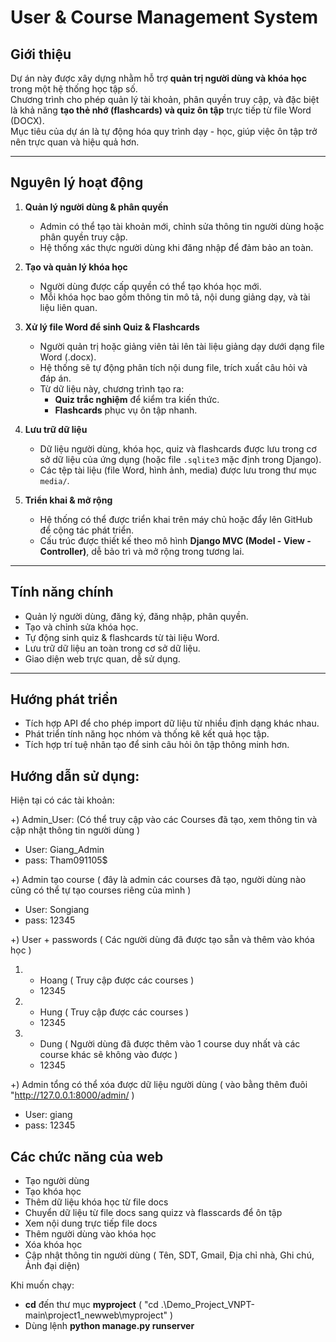 # User & Course Management System

## Giới thiệu
Dự án này được xây dựng nhằm hỗ trợ **quản trị người dùng và khóa học** trong một hệ thống học tập số.  
Chương trình cho phép quản lý tài khoản, phân quyền truy cập, và đặc biệt là khả năng **tạo thẻ nhớ (flashcards) và quiz ôn tập** trực tiếp từ file Word (DOCX).  
Mục tiêu của dự án là tự động hóa quy trình dạy - học, giúp việc ôn tập trở nên trực quan và hiệu quả hơn.

---

## Nguyên lý hoạt động

1. **Quản lý người dùng & phân quyền**  
   - Admin có thể tạo tài khoản mới, chỉnh sửa thông tin người dùng hoặc phân quyền truy cập.  
   - Hệ thống xác thực người dùng khi đăng nhập để đảm bảo an toàn.  

2. **Tạo và quản lý khóa học**  
   - Người dùng được cấp quyền có thể tạo khóa học mới.  
   - Mỗi khóa học bao gồm thông tin mô tả, nội dung giảng dạy, và tài liệu liên quan.  

3. **Xử lý file Word để sinh Quiz & Flashcards**  
   - Người quản trị hoặc giảng viên tải lên tài liệu giảng dạy dưới dạng file Word (.docx).  
   - Hệ thống sẽ tự động phân tích nội dung file, trích xuất câu hỏi và đáp án.  
   - Từ dữ liệu này, chương trình tạo ra:  
     - **Quiz trắc nghiệm** để kiểm tra kiến thức.  
     - **Flashcards** phục vụ ôn tập nhanh.  

4. **Lưu trữ dữ liệu**  
   - Dữ liệu người dùng, khóa học, quiz và flashcards được lưu trong cơ sở dữ liệu của ứng dụng (hoặc file `.sqlite3` mặc định trong Django).  
   - Các tệp tài liệu (file Word, hình ảnh, media) được lưu trong thư mục `media/`.  

5. **Triển khai & mở rộng**  
   - Hệ thống có thể được triển khai trên máy chủ hoặc đẩy lên GitHub để cộng tác phát triển.  
   - Cấu trúc được thiết kế theo mô hình **Django MVC (Model - View - Controller)**, dễ bảo trì và mở rộng trong tương lai.  

---

## Tính năng chính
- Quản lý người dùng, đăng ký, đăng nhập, phân quyền.  
- Tạo và chỉnh sửa khóa học.  
- Tự động sinh quiz & flashcards từ tài liệu Word.  
- Lưu trữ dữ liệu an toàn trong cơ sở dữ liệu.  
- Giao diện web trực quan, dễ sử dụng.  

---

## Hướng phát triển
- Tích hợp API để cho phép import dữ liệu từ nhiều định dạng khác nhau.  
- Phát triển tính năng học nhóm và thống kê kết quả học tập.  
- Tích hợp trí tuệ nhân tạo để sinh câu hỏi ôn tập thông minh hơn.  




## Hướng dẫn sử dụng: ##
Hiện tại có các tài khoản:

+) Admin_User: (Có thể truy cập vào các Courses đã tạo, xem thông tin và cập nhật thông tin người dùng ) 
- User: Giang_Admin
- pass: Tham091105$

+) Admin tạo course ( đây là admin các courses đã tạo, người dùng nào cũng có thể tự tạo courses riêng của mình )
- User: Songiang
- pass: 12345

+) User + passwords ( Các người dùng đã được tạo sẵn và thêm vào khóa học ) 
1. - Hoang ( Truy cập được các courses ) 
   - 12345
     
2. - Hung ( Truy cập được các courses )
   - 12345
     
3. - Dung ( Người dùng đã được thêm vào 1 course duy nhất và các course khác sẽ không vào được )
   - 12345
  
+) Admin tổng có thể xóa được dữ liệu người dùng ( vào bằng thêm đuôi "http://127.0.0.1:8000/admin/ )
- User: giang
- pass: 12345


## Các chức năng của web ##
- Tạo người dùng
- Tạo khóa học
- Thêm dữ liệu khóa học từ file docs
- Chuyển dữ liệu từ file docs sang quizz và flasscards để ôn tập
- Xem nội dung trực tiếp file docs
- Thêm người dùng vào khóa học
- Xóa khóa học
- Cập nhật thông tin người dùng ( Tên, SDT, Gmail, Địa chỉ nhà, Ghi chú, Ảnh đại diện)

Khi muốn chạy:
- **cd** đến thư mục **myproject** ( "cd .\Demo_Project_VNPT-main\project1_newweb\myproject\" )
- Dùng lệnh **python manage.py runserver**
